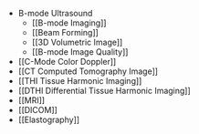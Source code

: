 - B-mode Ultrasound
	- [[B-mode Imaging]]
	- [[Beam Forming]]
	- [[3D Volumetric Image]]
	- [[B-mode Image Quality]]
- [[C-Mode Color Doppler]]
- [[CT  Computed Tomography Image]]
- [[THI Tissue Harmonic Imaging]]
- [[DTHI Differential Tissue Harmonic Imaging]]
- [[MRI]]
- [[DICOM]]
- [[Elastography]]